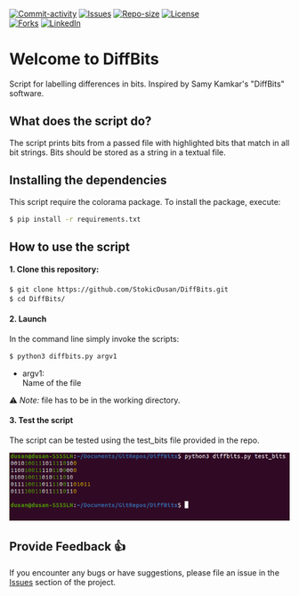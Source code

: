 [![Commit-activity][commit-activity-shield]][commit-activity-url]
[![Issues][issues-shield]][issues-url]
[![Repo-size][repo-size-shield]][repo-size-url]
[![License][license-shield]][license-url]  
[![Forks][forks-shield]][forks-url]
[![LinkedIn][linkedin-shield]][linkedin-url]

# Welcome to DiffBits
Script for labelling differences in bits. Inspired by Samy Kamkar's "DiffBits" software.

## What does the script do?
The script prints bits from a passed file with highlighted bits that match in all bit strings. Bits should be stored as a string in a textual file.

## Installing the dependencies
This script require the colorama package. To install the package, execute:
```bash
$ pip install -r requirements.txt
```

## How to use the script
#### 1. Clone this repository:
```bash
$ git clone https://github.com/StokicDusan/DiffBits.git
$ cd DiffBits/
```

#### 2. Launch
In the command line simply invoke the scripts:
```bash
$ python3 diffbits.py argv1
```
* argv1:  
Name of the file  

:warning: *Note:* file has to be in the working directory.

#### 3. Test the script
The script can be tested using the test_bits file provided in the repo.

<img src="/assets/screenshotDiffBits.png" width="auto" height="auto" />

## Provide Feedback 👍

If you encounter any bugs or have suggestions, please file an issue in the [Issues][issues-url] section of the project.

[forks-shield]: https://img.shields.io/github/forks/StokicDusan/DiffBits?style=social
[forks-url]: https://github.com/StokicDusan/DiffBits/network/members
[issues-shield]: https://img.shields.io/github/issues/StokicDusan/DiffBits
[issues-url]: https://github.com/StokicDusan/DiffBits/issues
[commit-activity-shield]: https://img.shields.io/github/last-commit/StokicDusan/DiffBits
[commit-activity-url]: https://github.com/StokicDusan/DiffBits/graphs/commit-activity
[license-url]: https://github.com/StokicDusan/DiffBits/blob/main/LICENSE
[license-shield]: https://img.shields.io/github/license/StokicDusan/DiffBits
[repo-size-shield]: https://img.shields.io/github/repo-size/StokicDusan/DiffBits
[repo-size-url]: https://img.shields.io/github/repo-size/StokicDusan/DiffBits
[linkedin-shield]: https://img.shields.io/badge/LinkedIn-0077B5?style=plastice&logo=linkedin&logoColor=white
[linkedin-url]: https://linkedin.com/in/stokicdusan
